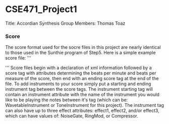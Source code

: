 # CSE471_Project1
Title: Accordian Synthesis
Group Members: Thomas Toaz

### Score
The score format used for the socre files in this project are nearly identical to those used in the Sunthie program of Step5. Here is a simple example score file:
'''
<?xml version="1.0" encoding="utf-8"?>
<score bpm="120" beatspermeasure="2">
  <instrument instrument="WavetableInstrument" effect1="NoiseGate">
	  <note measure="1" beat="1" duration="0.5" note="C1"/>
  </instrument>

</score>
'''
Score files begin with a declaration of xml information followed by a score tag with attributes determining the beats per minute and beats per measure of the score, then end with an ending score tag at the end of the file. To add instruments to your score simply put a starting and ending instrument tag between the score tags. The instrument starting tag will contain an instrument attribute with the name of the instrument you would like to be playing the notes between it's tag (which can be: WavetableInstrument or ToneInstrument for this project). The instrument tag can also have up to three effect attributes: effect1, effect2, and/or effect3, which can have values of: NoiseGate, RingMod, or Compressor.


